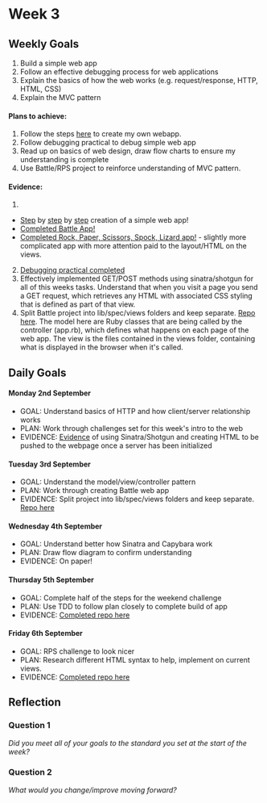 # Week 3

## Weekly Goals

1. Build a simple web app
2. Follow an effective debugging process for web applications
3. Explain the basics of how the web works (e.g. request/response, HTTP, HTML, CSS)
4. Explain the MVC pattern

#### Plans to achieve:

1. Follow the steps [here](https://github.com/makersacademy/course/tree/master/intro_to_the_web) to create my own webapp.
2. Follow debugging practical to debug simple web app
3. Read up on basics of web design, draw flow charts to ensure my understanding is complete
4. Use Battle/RPS project to reinforce understanding of MVC pattern.

#### Evidence:

1. 
  - [Step](https://github.com/DanGyi23/week3-webapp/blob/master/screenshots/Screenshot%202019-09-02%20at%2016.11.34.png) by [step](https://github.com/DanGyi23/week3-webapp/blob/master/screenshots/Screenshot%202019-09-02%20at%2016.12.15.png) by [step](https://github.com/DanGyi23/week3-webapp/blob/master/screenshots/Screenshot%202019-09-02%20at%2018.16.31.png) creation of a simple web app!
  - [Completed Battle App!](https://github.com/DanGyi23/battle_game)
  - [Completed Rock, Paper, Scissors, Spock, Lizard app!](https://github.com/DanGyi23/rps-challenge) - slightly more complicated app with more attention paid to the layout/HTML on the views.
2. [Debugging practical completed](https://github.com/DanGyi23/skills-workshops/tree/master/week-3/debugging_2)
3. Effectively implemented GET/POST methods using sinatra/shotgun for all of this weeks tasks. Understand that when you visit a page you send a GET request, which retrieves any HTML with associated CSS styling that is defined as part of that view.
4. Split Battle project into lib/spec/views folders and keep separate. [Repo here](https://github.com/DanGyi23/wk3-battle). The model here are Ruby classes that are being called by the controller (app.rb), which defines what happens on each page of the web app. The view is the files contained in the views folder, containing what is displayed in the browser when it's called.

## Daily Goals

#### Monday 2nd September
- GOAL: Understand basics of HTTP and how client/server relationship works
- PLAN: Work through challenges set for this week's intro to the web
- EVIDENCE: [Evidence](https://github.com/DanGyi23/week3-webapp/commits/master) of using Sinatra/Shotgun and creating HTML to be pushed to the webpage once a server has been initialized

#### Tuesday 3rd September
- GOAL: Understand the model/view/controller pattern
- PLAN: Work through creating Battle web app
- EVIDENCE: Split project into lib/spec/views folders and keep separate. [Repo here](https://github.com/DanGyi23/wk3-battle)

#### Wednesday 4th September
- GOAL: Understand better how Sinatra and Capybara work
- PLAN: Draw flow diagram to confirm understanding
- EVIDENCE: On paper!

#### Thursday 5th September
- GOAL: Complete half of the steps for the weekend challenge
- PLAN: Use TDD to follow plan closely to complete build of app
- EVIDENCE: [Completed repo here](https://github.com/DanGyi23/rps-challenge)

#### Friday 6th September
- GOAL: RPS challenge to look nicer
- PLAN: Research different HTML syntax to help, implement on current views.
- EVIDENCE: [Completed repo here](https://github.com/DanGyi23/rps-challenge)

## Reflection

### Question 1

*Did you meet all of your goals to the standard you set at the start of the week?*

### Question 2

*What would you change/improve moving forward?*
